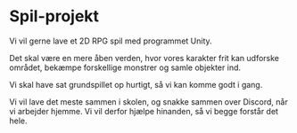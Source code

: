 # Spil-projekt

Vi vil gerne lave et 2D RPG spil med programmet Unity. 

Det skal være en mere åben verden, hvor vores karakter frit kan udforske området, bekæmpe forskellige monstrer og samle objekter ind. 


Vi skal have sat grundspillet op hurtigt, så vi kan komme godt i gang.

Vi vil lave det meste sammen i skolen, og snakke sammen over Discord, når vi arbejder hjemme. Vi vil derfor hjælpe hinanden, så vi begge forstår det hele.
